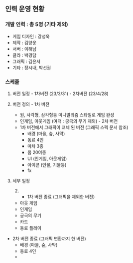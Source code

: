 ## 인력 운영 현황
### 개발 인력 : 총 5명 (기타 제외) 
  - 게임 디자인 : 강성욱
  - 제작 : 김양운
  - 서버 : 이해남
  - 클라 : 박경담
  - 그래픽 : 김윤서
  - 기타 : 장시내, 박선권

### 스케줄 
  1) 버전 일정
    - 1차버전 (23/3/31)
    - 2차버전 (23/4/28)
  2) 버전 정의
    - 1차 버전
      - 원, 사각형, 삼각형등 미니멀리즘 스타일로 게임 완성 
      - 인게임, 아웃게임 (여객 : 궁극의 무기 제외)
    - 2차 버전 
      - 1차 버전에서 그래픽이 교체 된 버전 (그래픽 스펙 문서 참조)
        - 배경 (마을, 숲, 사막)
        - 동료 4인 
        - 마차 3종
        - 몹 20여종
        - UI (인게임, 아웃게임)
        - 아이콘 (인물, 기물등)
        - fx    
 3) 세부 일정



    2) - 1차 버전 종료 (그래픽을 제외한 버전)
    - 아웃 게임
    - 인게임
    - 궁극의 무기
    - 카드 
    - 동료 플레이      

  - 2차 버전 종료 (그래픽 변환까지 한 버전)
    - 배경 (마을, 숲, 사막)
    - 동료 4인
    - 
